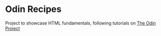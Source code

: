 # Odin Recipes

Project to showcase HTML fundamentals, following tutorials on [The Odin Project](https://google.com)
